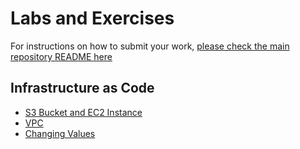 # Labs and Exercises

For instructions on how to submit your work, [please check the main repository README here](/README.md#exercises)

## Infrastructure as Code

- [S3 Bucket and EC2 Instance](/classes/04class/exercises/c04-iac01/README.md)
- [VPC](/classes/04class/exercises/c04-iac02/README.md)
- [Changing Values](/classes/04class/exercises/c04-iac03/README.md)
